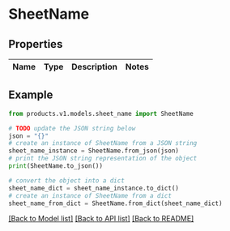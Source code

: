 # SheetName


## Properties

Name | Type | Description | Notes
------------ | ------------- | ------------- | -------------

## Example

```python
from products.v1.models.sheet_name import SheetName

# TODO update the JSON string below
json = "{}"
# create an instance of SheetName from a JSON string
sheet_name_instance = SheetName.from_json(json)
# print the JSON string representation of the object
print(SheetName.to_json())

# convert the object into a dict
sheet_name_dict = sheet_name_instance.to_dict()
# create an instance of SheetName from a dict
sheet_name_from_dict = SheetName.from_dict(sheet_name_dict)
```
[[Back to Model list]](../README.md#documentation-for-models) [[Back to API list]](../README.md#documentation-for-api-endpoints) [[Back to README]](../README.md)


